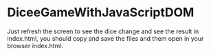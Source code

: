 # DiceeGameWithJavaScriptDOM
Just refresh the screen to see the dice change and see the result in index.html, you should copy and save the files and them open in your browser index.html.

